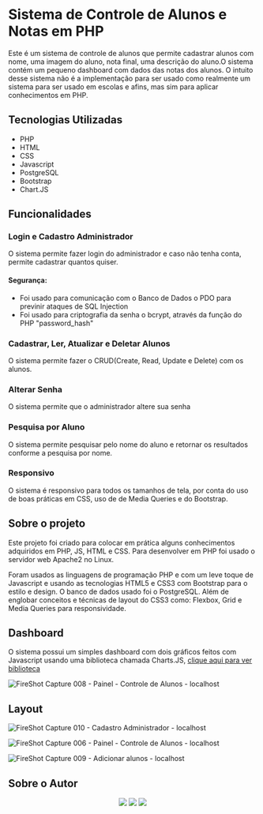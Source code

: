 # Sistema de Controle de Alunos e Notas em PHP

   Este é um sistema de controle de alunos que permite cadastrar alunos com nome, uma imagem do aluno, nota final, uma descrição do aluno.O sistema contém um pequeno dashboard com dados das notas dos alunos. O intuito desse sistema não é a implementação para ser usado como realmente um sistema para ser usado em escolas e afins, mas sim para aplicar conhecimentos em PHP.

## Tecnologias Utilizadas
- PHP
- HTML
- CSS
- Javascript
- PostgreSQL
- Bootstrap
- Chart.JS

## Funcionalidades
### Login e Cadastro Administrador
   O sistema permite fazer login do administrador e caso não tenha conta, permite cadastrar quantos quiser.
   #### Segurança:
   - Foi usado para comunicação com o Banco de Dados o PDO para previnir ataques de SQL Injection
   - Foi usado para criptografia da senha o bcrypt, através da função do PHP "password_hash"
### Cadastrar, Ler, Atualizar e Deletar Alunos
  O sistema permite fazer o CRUD(Create, Read, Update e Delete) com os alunos.
### Alterar Senha
  O sistema permite que o administrador altere sua senha
### Pesquisa por Aluno
  O sistema permite pesquisar pelo nome do aluno e retornar os resultados conforme a pesquisa por nome.
### Responsivo
  O sistema é responsivo para todos os tamanhos de tela, por conta do uso de boas práticas em CSS, uso de de Media Queries e do Bootstrap.

## Sobre o projeto
  Este projeto foi criado para colocar em prática alguns conhecimentos adquiridos em PHP, JS, HTML e CSS. Para desenvolver em PHP foi usado o servidor web Apache2 no Linux.
  
  Foram usados as linguagens de programação PHP e com um leve toque de Javascript e usando as tecnologias HTML5 e CSS3 com Bootstrap para o estilo e design. O banco de dados usado foi o PostgreSQL. Além de englobar conceitos e técnicas de layout do CSS3 como: Flexbox, Grid e Media Queries para responsividade.
  
  
## Dashboard
  O sistema possui um simples dashboard com dois gráficos feitos com Javascript usando uma biblioteca chamada Charts.JS, [clique aqui para ver biblioteca](https://www.chartjs.org/)
  
  ![FireShot Capture 008 - Painel - Controle de Alunos - localhost](https://user-images.githubusercontent.com/63206031/157270603-34f71adf-184f-4c90-824a-f6a9b62574f6.png)

## Layout

![FireShot Capture 010 - Cadastro Administrador - localhost](https://user-images.githubusercontent.com/63206031/157272632-bab35337-fdf1-4677-a86f-aef357fd0f87.png)

![FireShot Capture 006 - Painel - Controle de Alunos - localhost](https://user-images.githubusercontent.com/63206031/157272708-d1a874e7-9bde-453f-8751-7dd471653d0f.png)

![FireShot Capture 009 - Adicionar alunos - localhost](https://user-images.githubusercontent.com/63206031/157273338-2034d420-0149-42f0-b477-b1e913203d86.png)
 
 ## Sobre o Autor
<div align="center"> 
  <a href="https://instagram.com/gabrielhcardoso_" target="_blank"><img src="https://img.shields.io/badge/-Instagram-%23E4405F?style=for-the-badge&logo=instagram&logoColor=white" target="_blank"></a>
  <a href = "mailto:gabrielcardsantos2016@gmail.com"><img src="https://img.shields.io/badge/-Gmail-%23333?style=for-the-badge&logo=gmail&logoColor=white" target="_blank"></a>
  <a href="https://www.linkedin.com/in/gabrielcardos0/" target="_blank"><img src="https://img.shields.io/badge/-LinkedIn-%230077B5?style=for-the-badge&logo=linkedin&logoColor=white" target="_blank"></a> 
 
</div>
